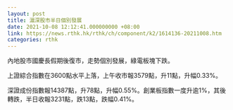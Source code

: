 ```yaml
---
layout: post
title: 滬深股市半日個別發展
date: 2021-10-08 12:12:41.000000000 +08:00
link: https://news.rthk.hk/rthk/ch/component/k2/1614136-20211008.htm
categories: rthk
---
```


內地股市國慶長假期後復市，走勢個別發展，綠電板塊下跌。

上證綜合指數在3600點水平上落，上午收市報3579點，升11點，升幅0.33%。

深證成份指數報14387點，升78點，升幅0.55%。創業板指數一度升逾1%，其後轉跌，半日收報3231點，跌13點，跌幅0.41%。
